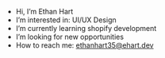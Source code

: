 - Hi, I’m Ethan Hart
- I’m interested in: UI/UX Design
- I’m currently learning shopify development
- I’m looking for new opportunities 
- How to reach me: ethanhart35@ehart.dev

<!---
ethanhart35/ethanhart35 is a ✨ special ✨ repository because its `README.md` (this file) appears on your GitHub profile.
You can click the Preview link to take a look at your changes.
--->
